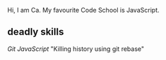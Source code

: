 Hi, I am Ca.
My favourite Code School is JavaScript.

deadly skills
---
*Git*
*JavaScript*
"Killing history using git rebase"
